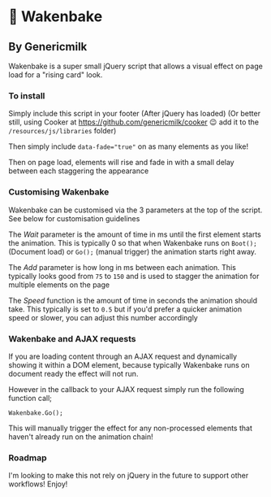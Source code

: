 # 🌇 Wakenbake
## By Genericmilk

Wakenbake is a super small jQuery script that allows a visual effect on page load for a "rising card" look.

### To install

Simply include this script in your footer (After jQuery has loaded) (Or better still, using Cooker at https://github.com/genericmilk/cooker 😉 add it to the `/resources/js/libraries` folder)

Then simply include `data-fade="true"` on as many elements as you like!

Then on page load, elements will rise and fade in with a small delay between each staggering the appearance

### Customising Wakenbake
Wakenbake can be customised via the 3 parameters at the top of the script. See below for customisation guidelines

The *Wait* parameter is the amount of time in ms until the first element starts the animation. This is typically 0 so that when Wakenbake runs on `Boot();` (Document load) or `Go();` (manual trigger) the animation starts right away.

The *Add* parameter is how long in ms between each animation. This typically looks good from `75` to `150` and is used to stagger the animation for multiple elements on the page

The *Speed* function is the amount of time in seconds the animation should take. This typically is set to `0.5` but if you'd prefer a quicker animation speed or slower, you can adjust this number accordingly


### Wakenbake and AJAX requests
If you are loading content through an AJAX request and dynamically showing it within a DOM element, because typically Wakenbake runs on document ready the effect will not run.

However in the callback to your AJAX request simply run the following function call;
```
Wakenbake.Go();
```
This will manually trigger the effect for any non-processed elements that haven't already run on the animation chain!

### Roadmap

I'm looking to make this not rely on jQuery in the future to support other workflows! Enjoy!
